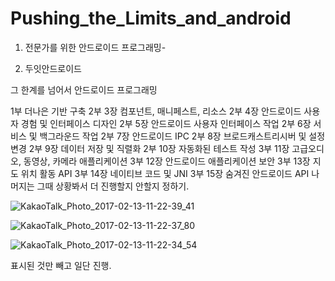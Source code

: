 # Pushing_the_Limits_and_android


1. 전문가를 위한 안드로이드 프로그래밍-

2. 두잇안드로이드


그 한계를 넘어서 안드로이드 프로그래밍

1부 더나은 기반 구축
2부 3장 컴포넌트, 매니페스트, 리소스
2부 4장 안드로이드 사용자 경험 및 인터페이스 디자인
2부 5장 안드로이드 사용자 인터페이스 작업
2부 6장 서비스 및 백그라운드 작업
2부 7장 안드로이드 IPC
2부 8장 브로드캐스트리시버 및 설정 변경
2부 9장 데이터 저장 및 직렬화
2부 10장 자동화된 테스트 작성
3부 11장 고급오디오, 동영상, 카메라 애플리케이션
3부 12장 안드로이드 애플리케이션 보안
3부 13장 지도 위치 활동 API
3부 14장 네이티브 코드 및 JNI
3부 15장 숨겨진 안드로이드 API
나머지는 그때 상황봐서 더 진행할지 안할지 정하기.

![KakaoTalk_Photo_2017-02-13-11-22-39_41](http://i.imgur.com/07PSbOb.jpg)

![KakaoTalk_Photo_2017-02-13-11-22-37_80](http://i.imgur.com/4t4dAt6.jpg)

![KakaoTalk_Photo_2017-02-13-11-22-34_54](http://i.imgur.com/eoutph4.jpg)

표시된 것만 빼고 일단 진행.
